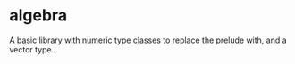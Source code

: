 algebra
=======

A basic library with numeric type classes to replace the prelude with, and a vector type.